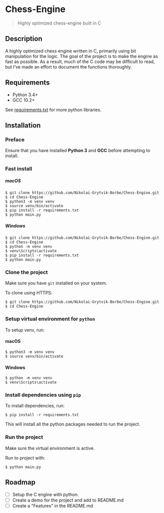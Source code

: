 # Chess-Engine
> Highly optimized chess-engine built in C

## Description
A highly optimized chess engine written in C, primarily using bit manipulation for the logic. The goal of the project is to make the engine as fast as possible. As a result, much of the C code may be difficult to read, but I’ve made an effort to document the functions thoroughly.


## Requirements
- Python 3.4+
- GCC 10.2+

See [requirements.txt](https://github.com/Nikolai-Grytvik-Borbe/Chess-Engine/blob/main/requirements.txt) for more python libraries.

## Installation
### Preface

Ensure that you have installed **Python 3** and **GCC** before attempting to install.

### Fast install

##### macOS

    $ git clone https://github.com/Nikolai-Grytvik-Borbe/Chess-Engine.git
    $ cd Chess-Engine
    $ python3 -m venv venv
    $ source venv/bin/activate
    $ pip install -r requirements.txt
    $ python main.py


##### Windows

    $ git clone https://github.com/Nikolai-Grytvik-Borbe/Chess-Engine.git
    $ cd Chess-Engine
    $ python -m venv venv
    $ venv\Scripts\activate
    $ pip install -r requirements.txt
    $ python main.py


### Clone the project

Make sure you have `git` installed on your system.

To clone using HTTPS:

    $ git clone https://github.com/Nikolai-Grytvik-Borbe/Chess-Engine.git
    $ cd Chess-Engine


### Setup virtual environment for `python`

To setup venv, run:

#### macOS

    $ python3 -m venv venv 
    $ source venv/bin/activate


#### Windows

    $ python -m venv venv 
    $ venv\Scripts\activate


### Install dependencies using `pip`

To install dependencies, run:

    $ pip install -r requirements.txt

This will install all the python packages needed to run the project.


### Run the project

Make sure the virtual environment is active.

Run to project with:

    $ python main.py


## Roadmap
- [ ] Setup the C engine with python.
- [ ] Create a demo for the project and add to README.md
- [ ] Create a "Features" in the README.md
